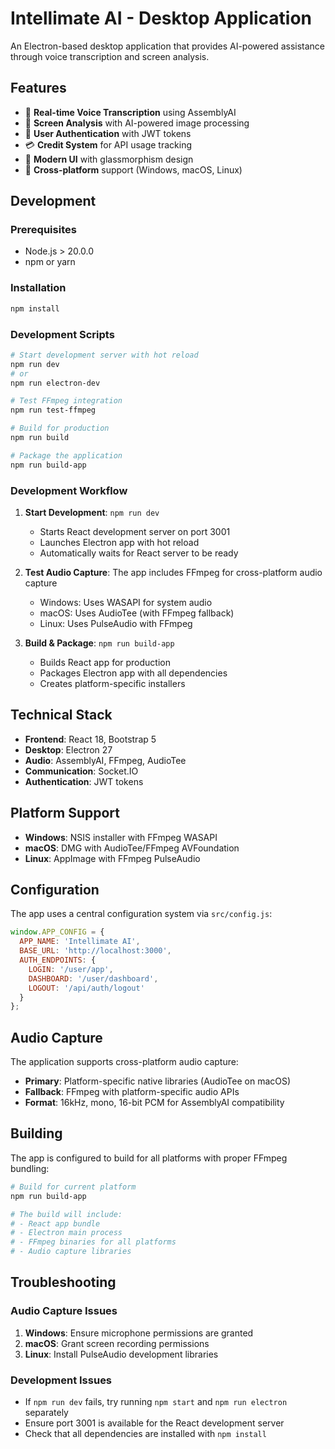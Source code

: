 # Intellimate AI - Desktop Application

An Electron-based desktop application that provides AI-powered assistance through voice transcription and screen analysis.

## Features

- 🎤 **Real-time Voice Transcription** using AssemblyAI
- 📱 **Screen Analysis** with AI-powered image processing
- 🔐 **User Authentication** with JWT tokens
- 💳 **Credit System** for API usage tracking
- 🎨 **Modern UI** with glassmorphism design
- 🔄 **Cross-platform** support (Windows, macOS, Linux)

## Development

### Prerequisites

- Node.js > 20.0.0
- npm or yarn

### Installation

```bash
npm install
```

### Development Scripts

```bash
# Start development server with hot reload
npm run dev
# or
npm run electron-dev

# Test FFmpeg integration
npm run test-ffmpeg

# Build for production
npm run build

# Package the application
npm run build-app
```

### Development Workflow

1. **Start Development**: `npm run dev`
   - Starts React development server on port 3001
   - Launches Electron app with hot reload
   - Automatically waits for React server to be ready

2. **Test Audio Capture**: The app includes FFmpeg for cross-platform audio capture
   - Windows: Uses WASAPI for system audio
   - macOS: Uses AudioTee (with FFmpeg fallback)
   - Linux: Uses PulseAudio with FFmpeg

3. **Build & Package**: `npm run build-app`
   - Builds React app for production
   - Packages Electron app with all dependencies
   - Creates platform-specific installers

## Technical Stack

- **Frontend**: React 18, Bootstrap 5
- **Desktop**: Electron 27
- **Audio**: AssemblyAI, FFmpeg, AudioTee
- **Communication**: Socket.IO
- **Authentication**: JWT tokens

## Platform Support

- **Windows**: NSIS installer with FFmpeg WASAPI
- **macOS**: DMG with AudioTee/FFmpeg AVFoundation
- **Linux**: AppImage with FFmpeg PulseAudio

## Configuration

The app uses a central configuration system via `src/config.js`:

```javascript
window.APP_CONFIG = {
  APP_NAME: 'Intellimate AI',
  BASE_URL: 'http://localhost:3000',
  AUTH_ENDPOINTS: {
    LOGIN: '/user/app',
    DASHBOARD: '/user/dashboard',
    LOGOUT: '/api/auth/logout'
  }
};
```

## Audio Capture

The application supports cross-platform audio capture:

- **Primary**: Platform-specific native libraries (AudioTee on macOS)
- **Fallback**: FFmpeg with platform-specific audio APIs
- **Format**: 16kHz, mono, 16-bit PCM for AssemblyAI compatibility

## Building

The app is configured to build for all platforms with proper FFmpeg bundling:

```bash
# Build for current platform
npm run build-app

# The build will include:
# - React app bundle
# - Electron main process
# - FFmpeg binaries for all platforms
# - Audio capture libraries
```

## Troubleshooting

### Audio Capture Issues

1. **Windows**: Ensure microphone permissions are granted
2. **macOS**: Grant screen recording permissions
3. **Linux**: Install PulseAudio development libraries

### Development Issues

- If `npm run dev` fails, try running `npm start` and `npm run electron` separately
- Ensure port 3001 is available for the React development server
- Check that all dependencies are installed with `npm install`
